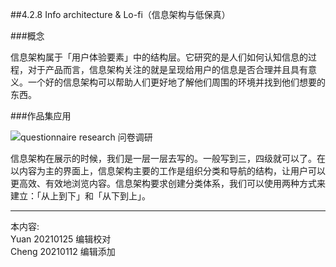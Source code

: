 
##4.2.8 Info architecture & Lo-fi（信息架构与低保真）

###概念

信息架构属于「用户体验要素」中的结构层。它研究的是人们如何认知信息的过程，对于产品而言，信息架构关注的就是呈现给用户的信息是否合理并且具有意义。一个好的信息架构可以帮助人们更好地了解他们周围的环境并找到他们想要的东西。


###作品集应用

![questionnaire research 问卷调研](http://kitpic.makebi.net/2021/social_14.jpg)

信息架构在展示的时候，我们是一层一层去写的。一般写到三，四级就可以了。在以内容为主的界面上，信息架构主要的工作是组织分类和导航的结构，让用户可以更高效、有效地浏览内容。信息架构要求创建分类体系，我们可以使用两种方式来建立：「从上到下」和「从下到上」。


---
本内容:  
Yuan 20210125 编辑校对  
Cheng 20210112 编辑添加

